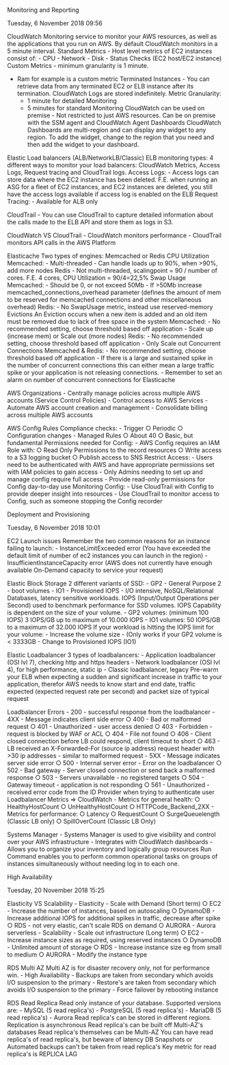 Monitoring and Reporting

Tuesday, 6 November 2018
09:56

CloudWatch
Monitoring service to monitor your AWS resources, as well as the applications that you run on AWS. By default CloudWatch monitors in a 5 minute interval.
Standard Metrics - Host level metrics of EC2 instances consist of:
	- CPU
	- Network
	- Disk
	- Status Checks (EC2 host/EC2 instance)
Custom Metrics - minimum granularity is 1 minute.
- Ram for example is a custom metric
Terminated Instances - You can retrieve data from any terminated EC2 or ELB instance after its termination. CloudWatch Logs are stored indefinitely.
Metric Granularity:
	- 1 minute for detailed Monitoring
	- 5 minutes for standard Monitoring
CloudWatch can be used on premise - Not restricted to just AWS resources. Can be on premise with the SSM agent and CloudWatch Agent
Dashboards
CloudWatch Dashboards are multi-region and can display any widget to any region. To add the widget, change to the region that you need and then add the widget to your dashboard.

Elastic Load balancers (ALB/NetworkLB/Classic)
ELB monitoring types: 4 different ways to monitor your load balancers: CloudWatch Metrics, Access Logs, Request tracing and CloudTrail logs.
Access Logs:
	- Access logs can store data where the EC2 instance has been deleted. F.E. when running an ASG for a fleet of EC2 instances, and EC2 instances are deleted, you still have the access logs available if access log is enabled on the ELB
Request Tracing:
	- Available for ALB only

CloudTrail
	- You can use CloudTrail to capture detailed information about the calls made to the ELB API and store them as logs in S3.

CloudWatch VS CloudTrail
	- CloudWatch monitors performance
	- CloudTrail monitors API calls in the AWS Platform

Elasticache
Two types of engines: Memcached or Redis
CPU Utilization
Memcached:
	- Multi-threaded
	- Can handle loads up to 90%, when >90%, add more nodes
Redis
	- Not multi-threaded, scalingpoint = 90 / number of cores. F.E. 4 cores, CPU Utilization = 90/4=22,5%
Swap Usage
Memcached:
	- Should be 0, or not exceed 50Mb
	- If >50Mb increase memcached_connections_overhead parameter (defines the amount of mem to be reserved for memcached connections and other miscellaneous overhead)
Redis:
	- No SwapUsage metric, instead use reserved-memory
Evictions
An Eviction occurs when a new item is added and an old item must be removed due to lack of free space in the system
Memcached:
	- No recommended setting, choose threshold based off application
	- Scale up (increase mem) or Scale out (more nodes)
Redis:
	- No recommended setting, choose threshold based off application
	- Only Scale out
Concurrent Connections
Memcached & Redis:
	- No recommended setting, choose threshold based off application
	- If there is a large and sustained spike in the number of concurrent connections this can either mean a large traffic spike or your application is not releasing connections.
	- Remember to set an alarm on number of concurrent connections for Elasticache

AWS Organizations
	- Centrally manage policies across multiple AWS accounts (Service Control Policies)
	- Control access to AWS Services
	- Automate AWS account creation and management
	- Consolidate billing across multiple AWS accounts

AWS Config Rules
Compliance checks:
	- Trigger
		○ Periodic
		○ Configuration changes
	- Managed Rules
		○ About 40
		○ Basic, but fundamental
Permissions needed for Config:
	- AWS Config requires an IAM Role with:
		○ Read Only Permissions to the record resources
		○ Write access to a S3 logging bucket
		○ Publish access to SNS
Restrict Access:
	- Users need to be authenticated with AWS and have appropriate permissions set with IAM policies to gain access
	- Only Admins needing to set up and manage config require full access
	- Provide read-only permissions for Config day-to-day use
Monitoring Config:
	- Use CloudTrail with Config to provide deeper insight into resources
	- Use CloudTrail to monitor access to Config, such as someone stopping the Config recorder


  Deployment and Provisioning

Tuesday, 6 November 2018
10:01

EC2 Launch issues
Remember the two common reasons for an instance failing to launch:
	- InstanceLimitExceeded error (You have exceeded the default limit of number of ec2 instances you can launch in the region)
	- InsufficientInstanceCapacity error (AWS does not currently have enough available On-Demand capacity to service your request)

Elastic Block Storage
2 different variants of SSD:
	- GP2 - General Purpose 2 - boot volumes
	- IO1 - Provisioned IOPS - I/O intensive, NoSQL/Relational Databases, latency sensitive workloads.
IOPS (Input/Output Operations per Second) used to benchmark performance for SSD volumes.
IOPS Capability is dependent on the size of your volume.
	- GP2 volumes: (minimum 100 IOPS) 3 IOPS/GB up to maximum of 10.000 IOPS
	- IO1 volumes: 50 IOPS/GB to a maximum of 32.000 IOPS
If your workload is hitting the IOPS limit for your volume:
	- Increase the volume size - (Only works if your GP2 volume is < 3333GB
	- Change to Provisioned IOPS (IO1)

Elastic Loadbalancer
3 types of loadbalancers:
	- Application loadbalancer (OSI lvl 7), checking http and https headers
	- Network loadbalancer (OSI lvl 4), for high performance, static ip
	- Classic loadbalancer, legacy
Pre-warm your ELB when expecting a sudden and significant increase in traffic to your application, therefor AWS needs to know start and end date, traffic expected (expected request rate per second) and packet size of typical request

Loadbalancer Errors
	- 200 - successful response from the loadbalancer
	- 4XX - Message indicates client side error
		○ 400 - Bad or malformed request
		○ 401 - Unauthorized - user access denied
		○ 403 - Forbidden - request is blocked by WAF or ACL
		○ 404 - File not found
		○ 406 - Client closed connection before LB could respond, client timeout to short
		○ 463 - LB received an X-Forwarded-For (source ip address) request header with >30 ip addresses - similar to malformed request
	- 5XX - Message indicates server side error
		○ 500 - Internal server error - Error on the loadbalancer
		○ 502 - Bad gateway - Server closed connection or send back a malformed response
		○ 503 - Servers unavailable - no registered targets
		○ 504 - Gateway timeout - application is not responding
		○ 561 - Unauthorized - received error code from the ID Provider when trying to authenticate user
Loadbalancer Metrics => CloudWatch
	- Metrics for general health:
		○ HealthyHostCount
		○ UnHealthyHostCount
		○ HTTPCode_Backend_2XX
	- Metrics for performance:
		○ Latency
		○ RequestCount
		○ SurgeQueuelength (Classic LB only)
		○ SpillOverCount (Classic LB Only)

Systems Manager
	- Systems Manager is used to give visibility and control over your AWS infrastructure
	- Integrates with CloudWatch dashboards
	- Allows you to organize your inventory and logically group resources
Run Command enables you to perform common operational tasks on groups of instances simultaneously without needing log in to each one.


High Availability

Tuesday, 20 November 2018
15:25

Elasticity VS Scalability
	- Elasticity - Scale with Demand (Short term)
		○ EC2 - Increase the number of instances, based on autoscaling
		○ DynamoDB - Increase additional IOPS for additional spikes in traffic, decrease after spike
		○ RDS - not very elastic, can't scale RDS on demand
		○ AURORA - Aurora serverless
	- Scalability - Scale out infrastructure (Long term)
		○ EC2 - Increase instance sizes as required, using reserved instances
		○ DynamoDB - Unlimited amount of storage
		○ RDS - Increase instance size eg from small to medium
		○ AURORA - Modify the instance type

RDS Multi AZ
Multi AZ is for disaster recovery only, not for performance win.
	- High Availability
	- Backups are taken from secondary which avoids I/O suspension to the primary
	- Restore's are taken from secondary which avoids I/O suspension to the primary
	- Force failover by rebooting instance

RDS Read Replica
Read only instance of your database. Supported versions are:
	- MySQL (5 read replica's)
	- PostgreSQL (5 read replica's)
	- MariaDB (5 read replica's)
	- Aurora
Read replica's can be stored in different regions.
Replication is asynchronous
Read replica's can be built off Multi-AZ's databases
Read replica's themselves can be Multi-AZ
You can have read replica's of read replica's, but beware of latency
DB Snapshots or Automated backups can't be taken from read replica's
Key metric for read replica's is REPLICA LAG
